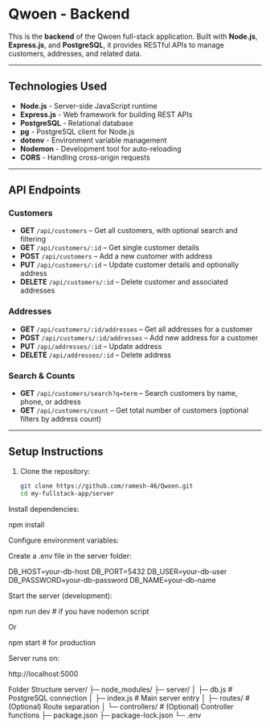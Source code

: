 # Qwoen - Backend

This is the **backend** of the Qwoen full-stack application. Built with **Node.js**, **Express.js**, and **PostgreSQL**, it provides RESTful APIs to manage customers, addresses, and related data.

---

## Technologies Used

- **Node.js** - Server-side JavaScript runtime
- **Express.js** - Web framework for building REST APIs
- **PostgreSQL** - Relational database
- **pg** - PostgreSQL client for Node.js
- **dotenv** - Environment variable management
- **Nodemon** - Development tool for auto-reloading
- **CORS** - Handling cross-origin requests

---

## API Endpoints

### Customers

- **GET** `/api/customers` – Get all customers, with optional search and filtering  
- **GET** `/api/customers/:id` – Get single customer details  
- **POST** `/api/customers` – Add a new customer with address  
- **PUT** `/api/customers/:id` – Update customer details and optionally address  
- **DELETE** `/api/customers/:id` – Delete customer and associated addresses  

### Addresses

- **GET** `/api/customers/:id/addresses` – Get all addresses for a customer  
- **POST** `/api/customers/:id/addresses` – Add new address for a customer  
- **PUT** `/api/addresses/:id` – Update address  
- **DELETE** `/api/addresses/:id` – Delete address  

### Search & Counts

- **GET** `/api/customers/search?q=term` – Search customers by name, phone, or address  
- **GET** `/api/customers/count` – Get total number of customers (optional filters by address count)

---

## Setup Instructions

1. Clone the repository:
   ```bash
   git clone https://github.com/ramesh-46/Qwoen.git
   cd my-fullstack-app/server
Install dependencies:

npm install


Configure environment variables:

Create a .env file in the server folder:

DB_HOST=your-db-host
DB_PORT=5432
DB_USER=your-db-user
DB_PASSWORD=your-db-password
DB_NAME=your-db-name


Start the server (development):

npm run dev  # if you have nodemon script


Or

npm start    # for production


Server runs on:

http://localhost:5000

Folder Structure
server/
├─ node_modules/
├─ server/
│  ├─ db.js           # PostgreSQL connection
│  ├─ index.js        # Main server entry
│  ├─ routes/         # (Optional) Route separation
│  └─ controllers/    # (Optional) Controller functions
├─ package.json
├─ package-lock.json
└─ .env
